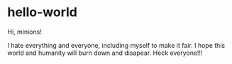 # hello-world

Hi, minions!

I hate everything and everyone, including myself to make it fair. I hope this world and humanity will burn down and disapear. Heck everyone!!!

